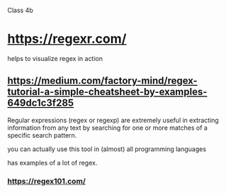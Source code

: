 Class 4b

# https://regexr.com/

helps to visualize regex in action

## https://medium.com/factory-mind/regex-tutorial-a-simple-cheatsheet-by-examples-649dc1c3f285

Regular expressions (regex or regexp) are extremely useful in extracting information from any text by searching for one or more matches of a specific search pattern.

you can actually use this tool in (almost) all programming languages 

has examples of a lot of regex.

### https://regex101.com/
